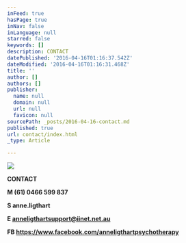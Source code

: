```yaml
---
inFeed: true
hasPage: true
inNav: false
inLanguage: null
starred: false
keywords: []
description: CONTACT
datePublished: '2016-04-16T01:16:37.542Z'
dateModified: '2016-04-16T01:16:31.468Z'
title: ''
author: []
authors: []
publisher:
  name: null
  domain: null
  url: null
  favicon: null
sourcePath: _posts/2016-04-16-contact.md
published: true
url: contact/index.html
_type: Article

---
```

![](https://the-grid-user-content.s3-us-west-2.amazonaws.com/3a0ebb6e-1830-4bd4-b69e-d16a82c43ded.jpg)

**CONTACT**

**M   (61)  0466 599 837**

**S    anne.ligthart**

**E   anneligthartsupport@iinet.net.au**

**FB https://www.facebook.com/anneligthartpsychotherapy**